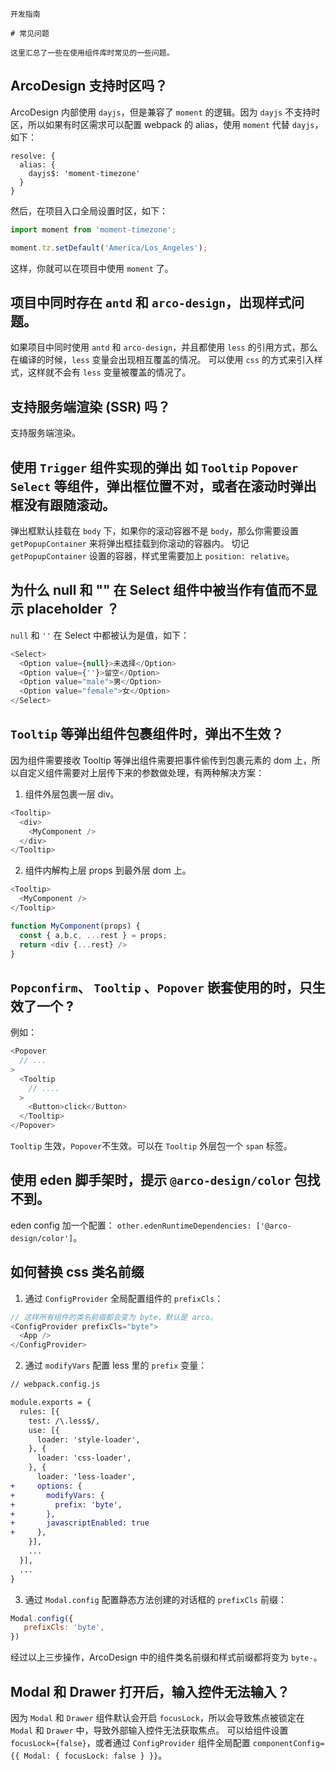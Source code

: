 `````
开发指南

# 常见问题

这里汇总了一些在使用组件库时常见的一些问题。
`````

## ArcoDesign 支持时区吗？

ArcoDesign 内部使用 `dayjs`，但是兼容了 `moment` 的逻辑。因为 `dayjs` 不支持时区，所以如果有时区需求可以配置 webpack 的 alias，使用 `moment` 代替 `dayjs`，如下：

```
resolve: {
  alias: {
    dayjs$: 'moment-timezone'
  }
}
```

然后，在项目入口全局设置时区，如下：

```js
import moment from 'moment-timezone';

moment.tz.setDefault('America/Los_Angeles');
```

这样，你就可以在项目中使用 `moment` 了。

## 项目中同时存在 `antd` 和 `arco-design`，出现样式问题。

如果项目中同时使用 `antd` 和 `arco-design`，并且都使用 `less` 的引用方式，那么在编译的时候，`less` 变量会出现相互覆盖的情况。
可以使用 `css` 的方式来引入样式，这样就不会有 `less` 变量被覆盖的情况了。

## 支持服务端渲染 (SSR) 吗？

支持服务端渲染。

## 使用 `Trigger` 组件实现的弹出 如 `Tooltip` `Popover` `Select` 等组件，弹出框位置不对，或者在滚动时弹出框没有跟随滚动。

弹出框默认挂载在 `body` 下，如果你的滚动容器不是 `body`，那么你需要设置 `getPopupContainer` 来将弹出框挂载到你滚动的容器内。
切记 `getPopupContainer` 设置的容器，样式里需要加上 `position: relative`。

## 为什么 null 和 "" 在 Select 组件中被当作有值而不显示 placeholder ？

`null` 和 `''` 在 Select 中都被认为是值，如下：

```js
<Select>
  <Option value={null}>未选择</Option>
  <Option value={''}>留空</Option>
  <Option value="male">男</Option>
  <Option value="female">女</Option>
</Select>
```

## `Tooltip` 等弹出组件包裹组件时，弹出不生效？

因为组件需要接收 Tooltip 等弹出组件需要把事件偷传到包裹元素的 dom 上，所以自定义组件需要对上层传下来的参数做处理，有两种解决方案：

1. 组件外层包裹一层 div。

```js
<Tooltip>
  <div>
    <MyComponent />
  </div>
</Tooltip>
```

2. 组件内解构上层 props 到最外层 dom 上。

```js
<Tooltip>
  <MyComponent />
</Tooltip>

function MyComponent(props) {
  const { a,b,c, ...rest } = props;
  return <div {...rest} />
}
```

## `Popconfirm`、 `Tooltip` 、`Popover` 嵌套使用的时，只生效了一个 ?

例如：
```js
<Popover
  // ...
>
  <Tooltip
    // ....
  >
    <Button>click</Button>
  </Tooltip>
</Popover>
```
`Tooltip` 生效，`Popover`不生效。可以在 `Tooltip` 外层包一个 `span` 标签。

## 使用 eden 脚手架时，提示 `@arco-design/color` 包找不到。

eden config 加一个配置： `other.edenRuntimeDependencies: ['@arco-design/color']`。

## 如何替换 css 类名前缀

1. 通过 `ConfigProvider` 全局配置组件的 `prefixCls`：

```js
// 这样所有组件的类名前缀都会变为 byte，默认是 arco。
<ConfigProvider prefixCls="byte">
  <App />
</ConfigProvider>
```

2. 通过 `modifyVars` 配置 less 里的 `prefix` 变量：

```diff
// webpack.config.js

module.exports = {
  rules: [{
    test: /\.less$/,
    use: [{
      loader: 'style-loader',
    }, {
      loader: 'css-loader',
    }, {
      loader: 'less-loader',
+     options: {
+       modifyVars: {
+         prefix: 'byte',
+       },
+       javascriptEnabled: true
+     },
    }],
    ...
  }],
  ...
}
```

3. 通过 `Modal.config` 配置静态方法创建的对话框的 `prefixCls` 前缀：

```js
Modal.config({
   prefixCls: 'byte',
})
```

经过以上三步操作，ArcoDesign 中的组件类名前缀和样式前缀都将变为 `byte-`。

## Modal 和 Drawer 打开后，输入控件无法输入？

因为 `Modal` 和 `Drawer` 组件默认会开启 `focusLock`，所以会导致焦点被锁定在 `Modal` 和 `Drawer` 中，导致外部输入控件无法获取焦点。
可以给组件设置 `focusLock={false}`，或者通过 `ConfigProvider` 组件全局配置 `componentConfig={{ Modal: { focusLock: false } }}`。
